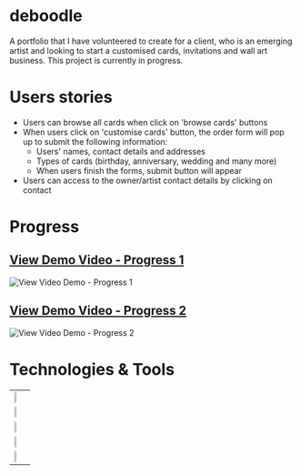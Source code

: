 # deboodle
A portfolio that I have volunteered to create for a client, who is an emerging artist and looking to start a customised cards, invitations and wall art business. This project is currently in progress.
# Users stories
- Users can browse all cards when click on 'browse cards' buttons
- When users click on 'customise cards' button, the order form will pop up to submit the following information:
  - Users' names, contact details and addresses
  - Types of cards (birthday, anniversary, wedding and many more)
  - When users finish the forms, submit button will appear
 - Users can access to the owner/artist contact details by clicking on contact

# Progress
## [View Demo Video - Progress 1](https://drive.google.com/file/d/1zQM9fSnggiFSQjTrIVhQLklRTO0o2yX2/view)
![View Video Demo - Progress 1](https://github.com/polinetuch/deboodle/blob/main/client/src/components/asset-images/progress.JPG?raw=true)

## [View Demo Video - Progress 2](https://drive.google.com/file/d/1gvVKsajI4xgLSlydxCxk67N74RuSW50v/view)
![View Video Demo - Progress 2](https://github.com/polinetuch/deboodle/blob/main/client/src/components/asset-images/progress_2.JPG?raw=true)

# Technologies & Tools
<table>
  <tr>
    <td><img src="https://www.import.io/wp-content/uploads/2017/10/React-logo.png" width="18%" style="text-alight: center"></td>
  </tr>
  <tr>
    <td><img src="https://miro.medium.com/max/1200/1*I1bJuD1D5G2FvWP5IVyyFQ.png" width="18%"></td>
  </tr>
  <tr>
    <td><img src="https://blog.alexdevero.com/wp-content/uploads/2015/03/sass-logo.jpg" width="18%"></td>
  </tr>
  <tr>
    <td><img src="https://miro.medium.com/max/9350/1*BCPTI5sT2C9JH76__X2WUg.png" width="18%"></td>
  </tr>
  <tr>
     <td><img src="https://www.agnosticdev.com/sites/default/files/2016-01/npm-logo_1.png" width="18%"></td>    
  </tr>
</table>

